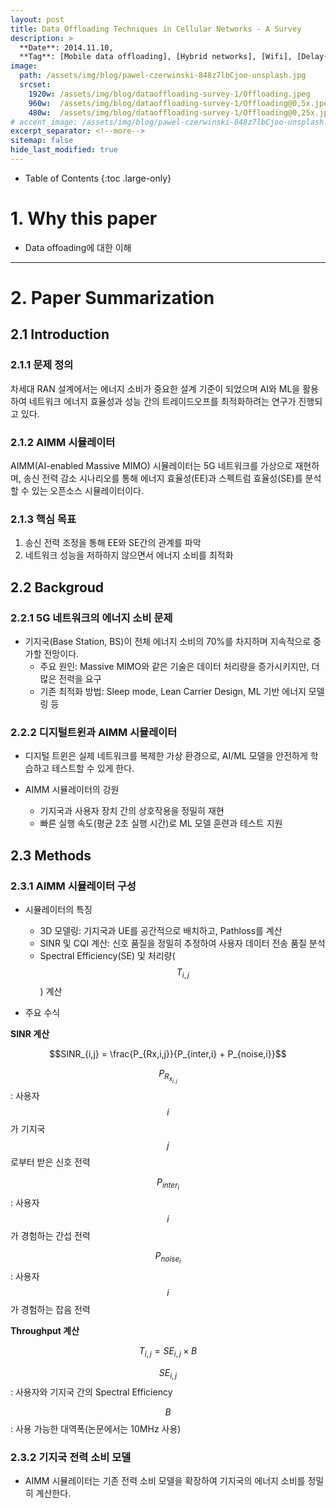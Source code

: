 ```yaml
---
layout: post
title: Data Offloading Techniques in Cellular Networks - A Survey 
description: >
  **Date**: 2014.11.10, 
  **Tag**: [Mobile data offloading], [Hybrid networks], [Wifi], [Delay-tolerant networks], [Cellular networks]
image: 
  path: /assets/img/blog/pawel-czerwinski-848z7lbCjoo-unsplash.jpg
  srcset: 
    1920w: /assets/img/blog/dataoffloading-survey-1/Offloading.jpeg
    960w:  /assets/img/blog/dataoffloading-survey-1/Offloading@0,5x.jpeg
    480w:  /assets/img/blog/dataoffloading-survey-1/Offloading@0,25x.jpeg
# accent_image: /assets/img/blog/pawel-czerwinski-848z7lbCjoo-unsplash.jpg
excerpt_separator: <!--more-->
sitemap: false
hide_last_modified: true
---
```


<!--more-->
- Table of Contents
{:toc .large-only}

# 1. Why this paper
- Data offoading에 대한 이해

---

# 2. Paper Summarization

## 2.1 Introduction

### 2.1.1 문제 정의
차세대 RAN 설계에서는 에너지 소비가 중요한 설계 기준이 되었으며 AI와 ML을 활용하여 네트워크 에너지 효율성과 성능 간의 트레이드오프를 최적화하려는 연구가 진행되고 있다.

### 2.1.2 AIMM 시뮬레이터
AIMM(AI-enabled Massive MIMO) 시뮬레이터는 5G 네트워크를 가상으로 재현하며, 송신 전력 감소 시나리오를 통해 에너지 효율성(EE)과 스펙트럼 효율성(SE)를 분석할 수 있는 오픈소스 시뮬레이터이다.

### 2.1.3 핵심 목표
1. 송신 전력 조정을 통해 EE와 SE간의 관계를 파악
2. 네트워크 성능을 저하하지 않으면서 에너지 소비를 최적화


## 2.2 Backgroud

### 2.2.1 5G 네트워크의 에너지 소비 문제
- 기지국(Base Station, BS)이 전체 에너지 소비의 70%를 차지하며 지속적으로 증가할 전망이다.
  - 주요 원인: Massive MIMO와 같은 기술은 데이터 처리량을 증가시키지만, 더 많은 전력을 요구
  - 기존 최적화 방법: Sleep mode, Lean Carrier Design, ML 기반 에너지 모델링 등
  
### 2.2.2 디지털트윈과 AIMM 시뮬레이터
- 디지털 트윈은 실제 네트워크를 복제한 가상 환경으로, AI/ML 모델을 안전하게 학습하고 테스트할 수 있게 한다.

- AIMM 시뮬레이터의 강원
  - 기지국과 사용자 장치 간의 상호작용을 정밀히 재현
  - 빠른 실행 속도(평균 2초 실행 시간)로 ML 모델 훈련과 테스트 지원   

## 2.3 Methods

### 2.3.1 AIMM 시뮬레이터 구성
- 시뮬레이터의 특징
  - 3D 모델링: 기지국과 UE를 공간적으로 배치하고, Pathloss를 계산
  - SINR 및 CQI 계산: 신호 품질을 정밀히 추정하여 사용자 데이터 전송 품질 분석
  - Spectral Efficiency(SE) 및 처리량($$T_{i,j}$$) 계산

- 주요 수식
  
**SINR 계산** 
    

$$SINR_{i,j} = \frac{P_{Rx,i,j}}{P_{inter,i} + P_{noise,i}}$$

$$P_{R_{x_{i,j}}}$$: 사용자 $$i$$가 기지국 $$j$$로부터 받은 신호 전력

$$P_{inter_{i}}$$: 사용자 $$i$$가 경험하는 간섭 전력

$$P_{noise_{i}}$$: 사용자 $$i$$가 경험하는 잡음 전력
  
**Throughput 계산**

$$
T_{i,j} = SE_{i,j} \times B
$$

$$SE_{i,j}$$: 사용자와 기지국 간의 Spectral Efficiency

$$B$$: 사용 가능한 대역폭(논문에서는 10MHz 사용)


### 2.3.2 기지국 전력 소비 모델
- AIMM 시뮬레이터는 기존 전력 소비 모델을 확장하여 기지국의 에너지 소비를 정밀히 계산한다.